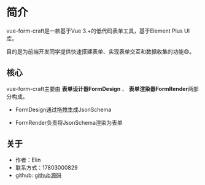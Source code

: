 # 简介

vue-form-craft是一款基于Vue 3.+的低代码表单工具，基于Element Plus UI库。

目的是为前端开发同学提供快速搭建表单、实现表单交互和数据收集的功能😄。

## 核心

vue-form-craft主要由 **表单设计器FormDesign** 、 **表单渲染器FormRender**两部分构成。

- FormDesign通过拖拽生成JsonSchema

- FormRender负责将JsonSchema渲染为表单

## 关于

- 作者：Elin
- 联系方式：17803000829
- github: [github源码](https://github.com/xinnian999/vue-form-craft)
